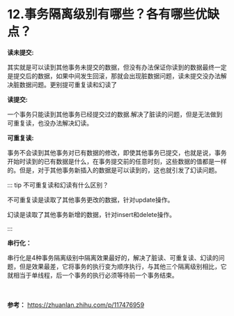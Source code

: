 # 12.事务隔离级别有哪些？各有哪些优缺点？

**读未提交:**

其实就是可以读到其他事务未提交的数据，但没有办法保证你读到的数据最终一定是提交后的数据，如果中间发生回滚，那就会出现脏数据问题，读未提交没办法解决脏数据问题。更别提可重复读和幻读了

**读提交:**

一个事务只能读到其他事务已经提交过的数据.解决了脏读的问题，但是无法做到可重复读，也没办法解决幻读。

**可重复读:**

事务不会读到其他事务对已有数据的修改，即使其他事务已提交，也就是说，事务开始时读到的已有数据是什么，在事务提交前的任意时刻，这些数据的值都是一样的。但是，对于其他事务新插入的数据是可以读到的，这也就引发了幻读问题。

::: tip 不可重复读和幻读有什么区别？

不可重复读是读取了其他事务更改的数据，针对update操作。

幻读是读取了其他事务新增的数据，针对insert和delete操作。

:::

**串行化：**

串行化是4种事务隔离级别中隔离效果最好的，解决了脏读、可重复读、幻读的问题，但是效果最差，它将事务的执行变为顺序执行，与其他三个隔离级别相比，它就相当于单线程，后一个事务的执行必须等待前一个事务结束。

<br></br>
**参考：** https://zhuanlan.zhihu.com/p/117476959